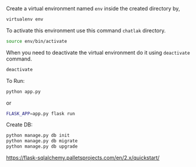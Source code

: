 Create a virtual environment named `env` inside the created directory by,
```bash
virtualenv env
```

To activate this environment use this command `chatlak` directory.
```bash
source env/bin/activate
```

When you need to deactivate the virtual environment do it using `deactivate` command.
```bash
deactivate
```

To Run:
```bash
python app.py
```
or
```bash
FLASK_APP=app.py flask run
```

Create DB:
```bash
python manage.py db init
python manage.py db migrate
python manage.py db upgrade
```

https://flask-sqlalchemy.palletsprojects.com/en/2.x/quickstart/
